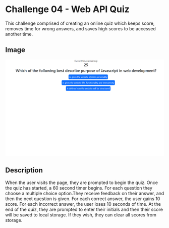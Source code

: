 # Challenge 04 - Web API Quiz

This challenge comprised of creating an online quiz which keeps score, removes time for wrong answers, and saves high scores to be accessed another time.

## Image

![Image of the website](./assets/images/screenshot.png)

## Description

When the user visits the page, they are prompted to begin the quiz. Once the quiz has started, a 60 second timer begins. For each question they choose a multiple choice option.They receive feedback on their answer, and then the next question is given. For each correct answer, the user gains 10 score. For each incorrect answer, the user loses 10 seconds of time. At the end of the quiz, they are prompted to enter their initials and then their score will be saved to local storage. If they wish, they can clear all scores from storage.